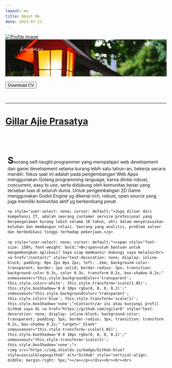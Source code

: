 ```yaml
---
layout: me
title: About Me
date: 2023-07-23
---
```


<div class="bg-container">
	<a href="https://github.com/xgilarb" target="_blank"><img src="https://dicoding-web-img.sgp1.cdn.digitaloceanspaces.com/small/avatar/dos-044478ebd6698654229f55f086b2b4c620240627222645.png" alt="Profile Image" class="profile-img"></a>
	<img src="../assets/img/post-banners/post-banners(2).gif" alt="Gambar Background" class="background-img">
</div>

<button class="custom-button" onclick="window.open('https://www.canva.com/design/DAGJTjx6n-A/6SaQKxZxt54iZQCyM4o0fQ/edit?utm_content=DAGJTjx6n-A&utm_campaign=designshare&utm_medium=link2&utm_source=sharebutton', '_blank')">Download CV</button>

<div class="profile-name">
	<br>
	<hr>
	<h1>
		<a href="https://github.com/xgilarb" target="_blank">Gillar Ajie Prasatya</a>
	</h1>
	<br>
	<br>
</div>

<div style="position: relative; top: 1.5em; left: 0.5em; max-width: 98%">
	<p style="user-select: none; cursor: default;"><span style="font-size: 200%; font-weight: bold;">S</span>eorang <a href="https://roadmap.sh/backend" style="text-decoration: none;" target="_blank">self-taught programmer</a> yang mempelajari web development dan game development selama kurang lebih satu tahun-an, bekerja secara mandiri. fokus saat ini adalah pada pengembangan Web Apps menggunakan <a href="https://go.dev/" style="text-decoration: none;" target="_blank">Golang</a> programming language, karna dinilai robust, concurrent, easy to use, serta didukung oleh komunitas besar yang tersebar luas di seluruh dunia. Untuk pengembangan 2D Game  menggunakan <a href="https://godotengine.org/" style="text-decoration: none;" target="_blank">Godot Engine</a> yg dikenal rich, robust, open source yang juga memiliki komunitas aktif yg berkembang pesat.</p>

	<p style="user-select: none; cursor: default;">Juga diluar dari kompetensi IT, adalah seorang customer service profesional yang berpengalaman kurang lebih selama 10 tahun, ahli dalam menyelesaikan keluhan dan membangun relasi. Seorang yang analitis, problem solver dan berdedikasi tinggi terhadap pekerjaan.</p>

	<p style="user-select: none; cursor: default;"><span style="font-size: 150%; font-weight: bold;">B</span>utuh bantuan untuk mengembangkan aplikasi? Saya siap membantu! Hubungi saya melalui<br>
	<a href="/contact/" style="text-decoration: none; display: inline-block; padding: 0px 2px 0px 2px; left: .2em; background-color: transparent; border: 1px solid; border-radius: 3px; transition: background-color 0.3s, color 0.3s, transform 0.2s, box-shadow 0.2s;" onmouseover="this.style.backgroundColor='transparent'; this.style.color='white'; this.style.transform='scale(1.05)'; this.style.boxShadow='0 0 10px rgba(0, 0, 0, 0.2)';" onmouseout="this.style.backgroundColor='transparent'; this.style.color='blue'; this.style.transform='scale(1)'; this.style.boxShadow='none';">Contact</a> ini atau kunjungi profil GitHub saya di <a href="https://github.com/xgilarb" style="text-decoration: none; display: inline-block; background-color: transparent; padding: 5px; border-radius: 3px; transition: transform 0.2s, box-shadow 0.2s;" target="_blank" onmouseover="this.style.transform='scale(1.05)'; this.style.boxShadow='0 0 10px rgba(0, 0, 0, 0.2)';" onmouseout="this.style.transform='scale(1)'; this.style.boxShadow='none';">
	<img src="https://img.shields.io/badge/GitHub-blue?style=social&logo=github" alt="GitHub" style="vertical-align: middle; margin-right: 5px;"></a></p></div><br><br><br>
